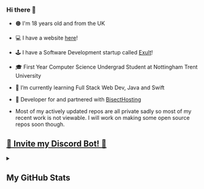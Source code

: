 ### Hi there 👋

- 🟠 I'm 18 years old and from the UK
- 💻 I have a website [here](https://andeh.uk)!
- 🕹 I have a Software Development startup called [Exult](https://exultsoftware.com)!
- 🎓 First Year Computer Science Undergrad Student at Nottingham Trent University
- 🌱 I’m currently learning Full Stack Web Dev, Java and Swift
- 💼 Developer for and partnered with [BisectHosting](https://bisecthosting.com/Exult)

- Most of my actively updated repos are all private sadly so most of my recent work is not viewable. I will work on making some open source repos soon though.

<a href="https://exultbot.xyz/invite"><h2>🤖 Invite my Discord Bot! 🤖</h2></a>

<details>
  <summary><h2>My GitHub Stats</h2></summary>

My GitHub Stats | Most Used Languages on my GitHub | Profile Views<br>(Since 04/2022)
:-------------------------:|:-------------------------:|:-------------------------:
![MyGitHubStats](https://github-readme-stats.vercel.app/api?username=ExHiraku&layout=compact&theme=tokyonight&count_private=true&hide_border=true5) | ![MyGitHubLangs](https://github-readme-stats.vercel.app/api/top-langs/?username=ExHiraku&layout=compact&theme=tokyonight&count_private=true&hide_border=true5) | ![](https://komarev.com/ghpvc/?username=Hirakudev)

</details>
